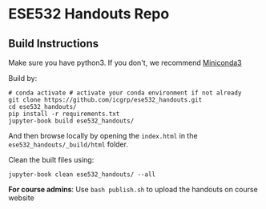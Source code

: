 # ESE532 Handouts Repo

## Build Instructions
Make sure you have python3. If you don't, we recommend [Miniconda3](https://docs.conda.io/en/latest/miniconda.html)

Build by:
```
# conda activate # activate your conda environment if not already
git clone https://github.com/icgrp/ese532_handouts.git
cd ese532_handouts/
pip install -r requirements.txt
jupyter-book build ese532_handouts/
```
And then browse locally by opening the `index.html` in the `ese532_handouts/_build/html`
folder.

Clean the built files using:
```
jupyter-book clean ese532_handouts/ --all
```

**For course admins**:
Use `bash publish.sh` to upload the handouts on course website